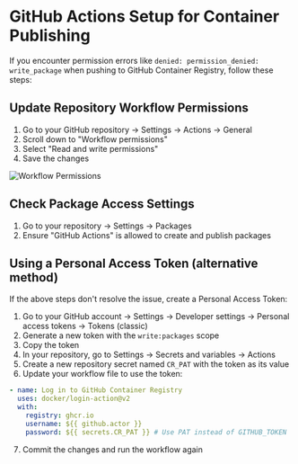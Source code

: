 # GitHub Actions Setup for Container Publishing

If you encounter permission errors like `denied: permission_denied: write_package` when pushing to GitHub Container Registry, follow these steps:

## Update Repository Workflow Permissions

1. Go to your GitHub repository → Settings → Actions → General
2. Scroll down to "Workflow permissions"
3. Select "Read and write permissions"
4. Save the changes

![Workflow Permissions](https://docs.github.com/assets/cb-104295/mw-1440/images/help/actions/workflow-settings-repo-permissions.webp)

## Check Package Access Settings

1. Go to your repository → Settings → Packages
2. Ensure "GitHub Actions" is allowed to create and publish packages

## Using a Personal Access Token (alternative method)

If the above steps don't resolve the issue, create a Personal Access Token:

1. Go to your GitHub account → Settings → Developer settings → Personal access tokens → Tokens (classic)
2. Generate a new token with the `write:packages` scope
3. Copy the token
4. In your repository, go to Settings → Secrets and variables → Actions
5. Create a new repository secret named `CR_PAT` with the token as its value
6. Update your workflow file to use the token:

```yaml
- name: Log in to GitHub Container Registry
  uses: docker/login-action@v2
  with:
    registry: ghcr.io
    username: ${{ github.actor }}
    password: ${{ secrets.CR_PAT }} # Use PAT instead of GITHUB_TOKEN
```

7. Commit the changes and run the workflow again
